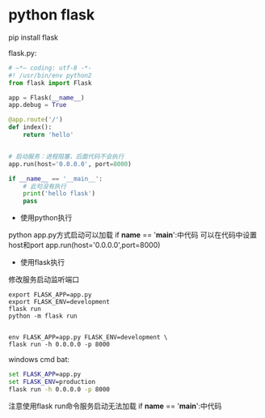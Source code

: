 # python flask





pip install flask


flask.py:
```python
# —*— coding: utf-8 -*-
#! /usr/bin/env python2
from flask import Flask

app = Flask(__name__)
app.debug = True

@app.route('/')
def index():
    return 'hello'


# 启动服务：进程阻塞，后面代码不会执行
app.run(host='0.0.0.0', port=8000)

if __name__ == '__main__':
    # 此句没有执行
    print('hello flask')
    pass


```


- 使用python执行

python app.py方式启动可以加载
if __name__ == '__main__':中代码
可以在代码中设置host和port
app.run(host='0.0.0.0',port=8000)



- 使用flask执行

修改服务启动监听端口
```shell
export FLASK_APP=app.py
export FLASK_ENV=development
flask run
python -m flask run


env FLASK_APP=app.py FLASK_ENV=development \
flask run -h 0.0.0.0 -p 8000
```
windows cmd bat:
```bat
set FLASK_APP=app.py
set FLASK_ENV=production
flask run -h 0.0.0.0 -p 8000
```

注意使用flask run命令服务启动无法加载
if __name__ == '__main__':中代码

